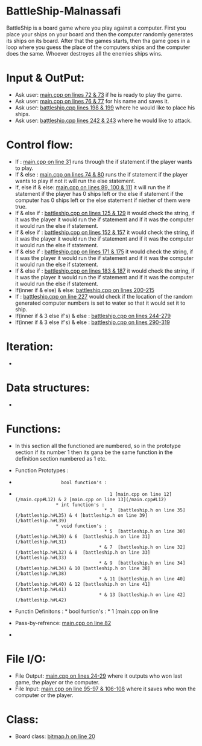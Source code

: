 # BattleShip-Malnassafi
BattleShip is a board game where you play against a computer. First you place your ships on your board and then the computer randomly generates its ships on its board. After that the games starts, then tha game goes in a loop where you guess the place of the computers ships and the computer does the same. Whoever destroyes all the enemies ships wins. 
# Input & OutPut:
* Ask user: [main.cpp on lines 72 & 73](/main.cpp#L72) if he is ready to play the game.
* Ask user: [main.cpp on lines 76 & 77](/main.cpp#L76) for his name and saves it.
* Ask user: [battleship.cpp lines 198 & 199](/battleship.cpp#L198) where he would like to place his ships.
* Ask user: [battleship.cpp lines 242 & 243](/battleship.cpp#L242) where he would like to attack.
# Control flow:
* If : [main.cpp on line 31](/main.cpp#L31) runs through the if statement if the player wants to play.
* If & else : [main.cpp on lines 74 & 80](/main.cpp#L74) runs the if statement if the player wants to play if not it will run the else statement.
* If, else if & else: [main.cpp on lines 89, 100 & 111](/main.cpp#L89) it will run the if statement if the player has 0 ships left or the else if statement if the computer has 0 ships left or the else statement if niether of them were true.
* If & else if : [battleship.cpp on lines 125 & 129](/battleship.cpp#L125) it would check the string, if it was the player it would run the if statement and if it was the computer it would run the else if statement.
* If & else if : [battleship.cpp on lines 152 & 157](/battleship.cpp#L152) it would check the string, if it was the player it would run the if statement and if it was the computer it would run the else if statement.
* If & else if : [battleship.cpp on lines 171 & 175](/battleship.cpp#L171) it would check the string, if it was the player it would run the if statement and if it was the computer it would run the else if statement.
* If & else if : [battleship.cpp on lines 183 & 187](/battleship.cpp#L183) it would check the string, if it was the player it would run the if statement and if it was the computer it would run the else if statement.
* If(inner if & else) & else: [battleship.cpp on lines 200-215](/battleship.cpp#L200)
* If : [battleship.cpp on line 227](/battleship.cpp#L227) would check if the location of the random generated computer numbers is set to water so that it would set it to ship.
* If(inner if & 3 else if's) & else : [battleship.cpp on lines 244-279](/battleship.cpp#L244)
* If(inner if & 3 else if's) & else : [battleship.cpp on lines 290-319](/battleship.cpp#L290)
# Iteration:
* 
# Data structures: 
*
# Functions:
* In this section all the functioned are numbered, so in the prototype section if its number 1 then its gana be the same function in the     definition section numbered as 1 etc.

* Function Prototypes :
*                      bool function's :
*                                        1 [main.cpp on line 12](/main.cpp#L12) & 2 [main.cpp on line 13](/main.cpp#L12)
                     * int function's :
                                       * 3  [battleship.h on line 35](/battleship.h#L35) & 4 [battleship.h on line 39](/battleship.h#L39)
                     * void function's :
                                       * 5  [battleship.h on line 30](/battleship.h#L30) & 6  [battleship.h on line 31](/battleship.h#L31)
                                     * & 7  [battleship.h on line 32](/battleship.h#L32) & 8  [battleship.h on line 33](/battleship.h#L33)
                                     * & 9  [battleship.h on line 34](/battleship.h#L34) & 10 [battleship.h on line 38](/battleship.h#L38)
                                     * & 11 [battleship.h on line 40](/battleship.h#L40) & 12 [battleship.h on line 41](/battleship.h#L41)
                                     * & 13 [battleship.h on line 42](/battleship.h#L42)
                                      
* Functin Definitons :
                     * bool funtion's : 
                                      * 1 [main.cpp on line
                                        
                      
* Pass-by-refrence: [main.cpp on line 82](/main.cpp#L62)
*
# File I/O:
* File Output: [main.cpp on lines 24-29](/main.cpp#L24) where it outputs who won last game, the player or the computer.
* File Input: [main.cpp on line 95-97 & 106-108](/main.cpp#L95) where it saves who won the computer or the player.
# Class:
* Board class: [bitmap.h on line 20](/battleship.h#L20)

